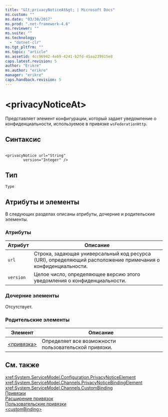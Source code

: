 ```yaml
---
title: "&lt;privacyNoticeAt&gt; | Microsoft Docs"
ms.custom: ""
ms.date: "03/30/2017"
ms.prod: ".net-framework-4.6"
ms.reviewer: ""
ms.suite: ""
ms.technology: 
  - "dotnet-clr"
ms.tgt_pltfrm: ""
ms.topic: "article"
ms.assetid: 4cc96942-4eb9-4241-b2fd-45aa239915e8
caps.latest.revision: 5
author: "Erikre"
ms.author: "erikre"
manager: "erikre"
caps.handback.revision: 5
---
```

# &lt;privacyNoticeAt&gt;
Представляет элемент конфигурации, который задает уведомление о конфиденциальности, используемое в привязке `wsFederationHttp`.  
  
## Синтаксис  
  
```  
  
<privacyNotice url="String"  
        version="Integer" />  
```  
  
## Тип  
 `Type`  
  
## Атрибуты и элементы  
 В следующих разделах описаны атрибуты, дочерние и родительские элементы.  
  
### Атрибуты  
  
|Атрибут|Описание|  
|-------------|--------------|  
|`url`|Строка, задающая универсальный код ресурса \(URI\), определяющий расположение примечания о конфиденциальности.|  
|`version`|Целое число, определяющее версию этого уведомления о конфиденциальности.|  
  
### Дочерние элементы  
 Отсутствует.  
  
### Родительские элементы  
  
|Элемент|Описание|  
|-------------|--------------|  
|[\<привязка\>](../../../../../docs/framework/misc/binding.md)|Определяет все возможности пользовательской привязки.|  
  
## См. также  
 <xref:System.ServiceModel.Configuration.PrivacyNoticeElement>   
 <xref:System.ServiceModel.Channels.PrivacyNoticeBindingElement>   
 <xref:System.ServiceModel.Channels.CustomBinding>   
 [Привязки](../../../../../docs/framework/wcf/bindings.md)   
 [Расширение привязок](../../../../../docs/framework/wcf/extending/extending-bindings.md)   
 [Пользовательские привязки](../../../../../docs/framework/wcf/extending/custom-bindings.md)   
 [\<customBinding\>](../../../../../docs/framework/configure-apps/file-schema/wcf/custombinding.md)